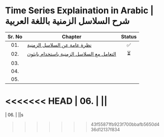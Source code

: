 # Time Series Explaination in Arabic | شرح السلاسل الزمنية باللغة العربية

| Sr. No | Chapter                                                               |Status|
|:------:|----------------------------------------------------------------------------|:--:|
| 01.     | [نظرة عامة عن السلاسل الزمنية]()|✅|
| 02.     | [التعامل مع السلاسل الزمنية باستخدام بايثون]()|⏳| 
| 03.     | []()||
| 04.     | []()||
| 05.     | []()|| 
<<<<<<< HEAD
| 06.     | []()||
=======
| 06.     | []()||s
>>>>>>> 43f55871fb923f700bbafb5650d436d12137f834
